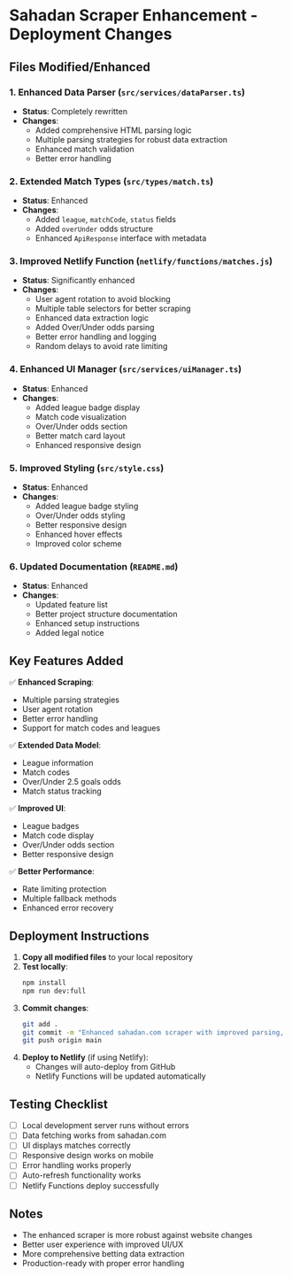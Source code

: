 # Sahadan Scraper Enhancement - Deployment Changes

## Files Modified/Enhanced

### 1. Enhanced Data Parser (`src/services/dataParser.ts`)
- **Status**: Completely rewritten
- **Changes**: 
  - Added comprehensive HTML parsing logic
  - Multiple parsing strategies for robust data extraction
  - Enhanced match validation
  - Better error handling

### 2. Extended Match Types (`src/types/match.ts`)
- **Status**: Enhanced
- **Changes**:
  - Added `league`, `matchCode`, `status` fields
  - Added `overUnder` odds structure
  - Enhanced `ApiResponse` interface with metadata

### 3. Improved Netlify Function (`netlify/functions/matches.js`)
- **Status**: Significantly enhanced
- **Changes**:
  - User agent rotation to avoid blocking
  - Multiple table selectors for better scraping
  - Enhanced data extraction logic
  - Added Over/Under odds parsing
  - Better error handling and logging
  - Random delays to avoid rate limiting

### 4. Enhanced UI Manager (`src/services/uiManager.ts`)
- **Status**: Enhanced
- **Changes**:
  - Added league badge display
  - Match code visualization
  - Over/Under odds section
  - Better match card layout
  - Enhanced responsive design

### 5. Improved Styling (`src/style.css`)
- **Status**: Enhanced
- **Changes**:
  - Added league badge styling
  - Over/Under odds styling
  - Better responsive design
  - Enhanced hover effects
  - Improved color scheme

### 6. Updated Documentation (`README.md`)
- **Status**: Enhanced
- **Changes**:
  - Updated feature list
  - Better project structure documentation
  - Enhanced setup instructions
  - Added legal notice

## Key Features Added

✅ **Enhanced Scraping**:
- Multiple parsing strategies
- User agent rotation
- Better error handling
- Support for match codes and leagues

✅ **Extended Data Model**:
- League information
- Match codes
- Over/Under 2.5 goals odds
- Match status tracking

✅ **Improved UI**:
- League badges
- Match code display
- Over/Under odds section
- Better responsive design

✅ **Better Performance**:
- Rate limiting protection
- Multiple fallback methods
- Enhanced error recovery

## Deployment Instructions

1. **Copy all modified files** to your local repository
2. **Test locally**:
   ```bash
   npm install
   npm run dev:full
   ```
3. **Commit changes**:
   ```bash
   git add .
   git commit -m "Enhanced sahadan.com scraper with improved parsing, UI, and data model"
   git push origin main
   ```
4. **Deploy to Netlify** (if using Netlify):
   - Changes will auto-deploy from GitHub
   - Netlify Functions will be updated automatically

## Testing Checklist

- [ ] Local development server runs without errors
- [ ] Data fetching works from sahadan.com
- [ ] UI displays matches correctly
- [ ] Responsive design works on mobile
- [ ] Error handling works properly
- [ ] Auto-refresh functionality works
- [ ] Netlify Functions deploy successfully

## Notes

- The enhanced scraper is more robust against website changes
- Better user experience with improved UI/UX
- More comprehensive betting data extraction
- Production-ready with proper error handling